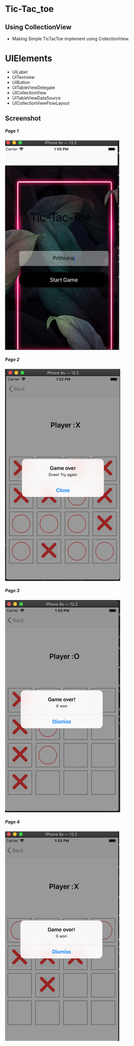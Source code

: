 # Tic-Tac_toe
## Using CollectionView

* Making Simple TicTacToe implement using CollectionView.


# UIElements
* UILabel
* UITextview
* UIButton
* UITableViewDelegate
* UICollectionView
* UITableViewDataSource
* UICollectionViewFlowLayout


## Screenshot
##### Page 1
![Page 1](https://github.com/Prithiviraj69/Tic-Tac_toe/blob/main/TicTacToe/1.png)


##### Page 2
![Page 2](https://github.com/Prithiviraj69/Tic-Tac_toe/blob/main/TicTacToe/2.png)

##### Page 3
![Page 3](https://github.com/Prithiviraj69/Tic-Tac_toe/blob/main/TicTacToe/3.png)

##### Page 4
![Page 4](https://github.com/Prithiviraj69/Tic-Tac_toe/blob/main/TicTacToe/4.png)
